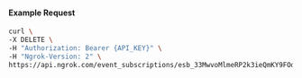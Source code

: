 <!-- Code generated for API Clients. DO NOT EDIT. -->

#### Example Request

```bash
curl \
-X DELETE \
-H "Authorization: Bearer {API_KEY}" \
-H "Ngrok-Version: 2" \
https://api.ngrok.com/event_subscriptions/esb_33MwvoMlmeRP2k3ieQmKY9FOdjk/sources/ip_policy_updated.v0
```
